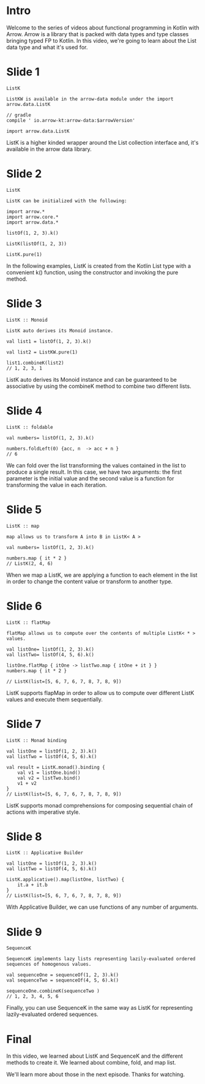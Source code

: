 # Intro

Welcome to the series of videos about functional programming in Kotlin with Arrow. Arrow is a library that is packed with data types and type classes bringing typed FP to Kotlin. In this video, we're going to learn about the List data type and what it's used for.

# Slide 1
```
ListK 

ListKW is available in the arrow-data module under the import arrow.data.ListK 

// gradle
compile ' io.arrow-kt:arrow-data:$arrowVersion' 

import arrow.data.ListK 

```
ListK is a higher kinded wrapper around the List collection interface and, it's available in the arrow data library.

# Slide 2
```
ListK 

ListK can be initialized with the following:

import arrow.*
import arrow.core.*
import arrow.data.*

listOf(1, 2, 3).k()

ListK(listOf(1, 2, 3))

ListK.pure(1)

```
In the following examples, ListK is created from the Kotlin List type with a convenient k() function, using the constructor and invoking the pure method.

# Slide 3
```
ListK :: Monoid 

ListK auto derives its Monoid instance.

val list1 = listOf(1, 2, 3).k()

val list2 = ListKW.pure(1)

list1.combineK(list2)
// 1, 2, 3, 1

```

ListK auto derives its Monoid instance and can be guaranteed to be associative by using the combineK method to combine two different lists.

# Slide 4
```
ListK :: foldable

val numbers= listOf(1, 2, 3).k()

numbers.foldLeft(0) {acc, n  -> acc + n }
// 6

```
We can fold over the list transforming the values contained in the list to produce a single result. In this case, we have two arguments: the first parameter is the initial value and the second value is a function for transforming the value in each iteration.

# Slide 5
```
ListK :: map

map allows us to transform A into B in ListK< A >

val numbers= listOf(1, 2, 3).k()

numbers.map { it * 2 }
// ListK(2, 4, 6)

```

When we map a ListK, we are applying a function to each element in the list in order to change the content value or transform to another type.

# Slide 6

```
ListK :: flatMap 

flatMap allows us to compute over the contents of multiple ListK< * > values.

val listOne= listOf(1, 2, 3).k()
val listTwo= listOf(4, 5, 6).k()

listOne.flatMap { itOne -> listTwo.map { itOne + it } }
numbers.map { it * 2 }

// ListK(list=[5, 6, 7, 6, 7, 8, 7, 8, 9])

```

ListK supports flapMap in order to allow us to compute over different ListK values and execute them sequentially.


# Slide 7

```
ListK :: Monad binding 

val listOne = listOf(1, 2, 3).k()
val listTwo = listOf(4, 5, 6).k()

val result = ListK.monad().binding {
    val v1 = listOne.bind()
    val v2 = listTwo.bind()
    v1 + v2
}
// ListK(list=[5, 6, 7, 6, 7, 8, 7, 8, 9])

```

ListK supports monad comprehensions for composing sequential chain of actions with imperative style.

# Slide 8

```
ListK :: Applicative Builder

val listOne = listOf(1, 2, 3).k()
val listTwo = listOf(4, 5, 6).k()

ListK.applicative().map(listOne, listTwo) {
    it.a + it.b
}
// ListK(list=[5, 6, 7, 6, 7, 8, 7, 8, 9])

```

With Applicative Builder, we can use functions of any number of arguments.

# Slide 9

```
SequenceK

SequenceK implements lazy lists representing lazily-evaluated ordered sequences of homogenous values.

val sequenceOne = sequenceOf(1, 2, 3).k()
val sequenceTwo = sequenceOf(4, 5, 6).k()

sequenceOne.combineK(sequenceTwo )
// 1, 2, 3, 4, 5, 6

```

Finally, you can use SequenceK in the same way as ListK for representing lazily-evaluated ordered sequences.


# Final

In this video, we learned about ListK and SequenceK and the different methods to create it. We learned about combine, fold, and map list.

We'll learn more about those in the next episode. Thanks for watching.


